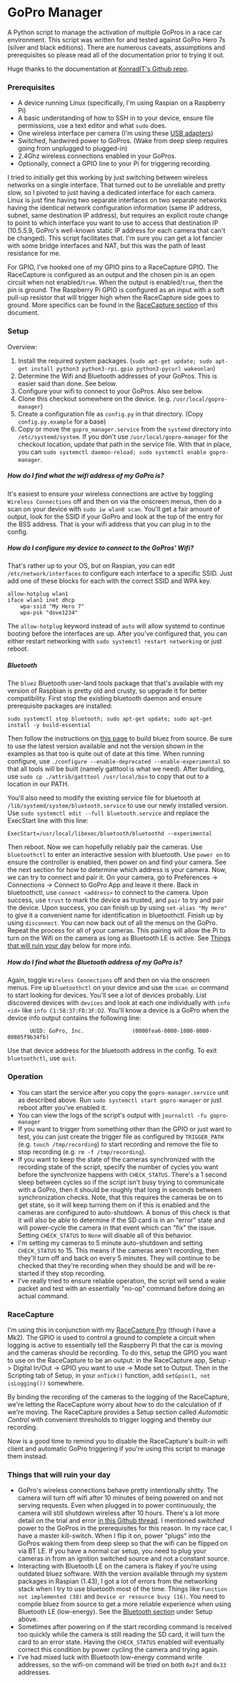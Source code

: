 # GoPro Manager

A Python script to manage the activation of multiple GoPros in a race car environment. This script was written for and tested against GoPro Hero 7s (silver and black editions). There are numerous caveats, assumptions and prerequisites so please read all of the documentation prior to trying it out.

Huge thanks to the documentation at [KonradIT's Github repo](https://github.com/KonradIT/goprowifihack).

### Prerequisites

- A device running Linux (specifically, I'm using Raspian on a Raspberry Pi)
- A basic understanding of how to SSH in to your device, ensure file permissions, use a text editor and what `sudo` does.
- One wireless interface per camera (I'm using these [USB adapters](https://www.amazon.com/gp/product/B00EQT0YK2))
- Switched, hardwired power to GoPros. (Wake from deep sleep requires going from unplugged to plugged-in)
- 2.4Ghz wireless connections enabled in your GoPros.
- Optionally, connect a GPIO line to your Pi for triggering recording.

I tried to initially get this working by just switching between wireless networks on a single interface. That turned out to be unreliable and pretty slow, so I pivoted to just having a dedicated interface for each camera. Linux is just fine having two separate interfaces on two separate networks having the identical network configuration information (same IP address, subnet, same destination IP address), but requires an explicit route change to point to which interface you want to use to access that destination IP (10.5.5.9, GoPro's well-known static IP address for each camera that can't be changed). This script facilitates that. I'm sure you can get a lot fancier with some bridge interfaces and NAT, but this was the path of least resistance for me.

For GPIO, I've hooked one of my GPIO pins to a RaceCapture GPIO. The RaceCapture is configured as an output and the chosen pin is an open circuit when not enabled/`true`. When the output is enabled/`true`, then the pin is ground. The Raspberry Pi GPIO is configured as an input with a soft pull-up resistor that will trigger high when the RaceCapture side goes to ground. More specifics can be found in the [RaceCapture section](#racecapture) of this document.

### Setup

Overview:

1. Install the required system packages. (`sudo apt-get update; sudo apt-get install python3 python3-rpi.gpio python3-pycurl wakeonlan`)
1. Determine the Wifi and Bluetooth addresses of your GoPros. This is easier said than done. See below.
1. Configure your wifi to connect to your GoPros. Also see below.
1. Clone this checkout somewhere on the device. (e.g. `/usr/local/gopro-manager`)
1. Create a configuration file as `config.py` in that directory. (Copy `config.py.example` for a base)
1. Copy or move the `gopro_manager.service` from the `systemd` directory into `/etc/systemd/system`. If you don't use `/usr/local/gopro-manager` for the checkout location, update that path in the service file. With that in place, you can `sudo systemctl daemon-reload; sudo systemctl enable gopro-manager`.

##### How do I find what the wifi address of my GoPro is?

It's easiest to ensure your wireless connections are active by toggling `Wireless Connections` off and then on via the onscreen menus, then do a scan on your device with `sudo iw wlan0 scan`. You'll get a fair amount of output, look for the SSID if your GoPro and look at the top of the entry for the BSS address. That is your wifi address that you can plug in to the config.

##### How do I configure my device to connect to the GoPros' Wifi?

That's rather up to your OS, but on Raspian, you can edit `/etc/network/interfaces` to configure each interface to a specific SSID. Just add one of these blocks for each with the correct SSID and WPA key.

```
allow-hotplug wlan1
iface wlan1 inet dhcp
	wpa-ssid "My Hero 7"
	wpa-psk "dove1234"
```

The `allow-hotplug` keyword instead of `auto` will allow systemd to continue booting before the interfaces are up. After you've configured that, you can either restart networking with `sudo systemctl restart networking` or just reboot.

##### Bluetooth

The `bluez` Bluetooth user-land tools package that that's available with my version of Raspbian is pretty old and crusty, so upgrade it for better compatibility. First stop the existing bluetooth daemon and ensure prerequisite packages are installed:

```
sudo systemctl stop bluetooth; sudo apt-get update; sudo apt-get install -y build-essential
```

Then follow the instructions on [this page](https://learn.adafruit.com/install-bluez-on-the-raspberry-pi/installation) to build bluez from source. Be sure to use the latest version available and not the version shown in the examples as that too is quite out of date at this time. When running configure, use `./configure --enable-deprecated --enable-experimental` so that all tools will be built (namely gatttool is what we need). After building, use `sudo cp ./attrib/gatttool /usr/local/bin` to copy that out to a location in our PATH.

You'll also need to modify the existing service file for bluetooth at `/lib/systemd/system/bluetooth.service` to use our newly installed version. Use `sudo systemctl edit --full bluetooth.service` and replace the ExecStart line with this line:

```
ExecStart=/usr/local/libexec/bluetooth/bluetoothd --experimental
```

Then reboot. Now we can hopefully reliably pair the cameras. Use `bluetoothctl` to enter an interactive session with bluetooth. Use `power on` to ensure the controller is enabled, then power on and find your camera. See the next section for how to determine which address is your camera. Now, we can try to connect and pair it. On your camera, go to Preferences -> Connections -> Connect to GoPro App and leave it there. Back in bluetoothctl, use `connect <address>` to connect to the camera. Upon success, use `trust` to mark the device as trusted, and `pair` to try and pair the device. Upon success, you can finish up by using `set-alias "My Hero"` to give it a convenient name for identification in bluetoothctl. Finish up by using `disconnect`. You can now back out of all the menus on the GoPro. Repeat the process for all of your cameras. This pairing will allow the Pi to turn on the Wifi on the camera as long as Bluetooth LE is active. See [Things that will ruin your day](#things-that-will-ruin-your-day) below for more info.

##### How do I find what the Bluetooth address of my GoPro is?

Again, toggle `Wireless Connections` off and then on via the onscreen menus. Fire up `bluetoothctl` on your device and use the `scan on` command to start looking for devices. You'll see a lot of devices probably. List discovered devices with `devices` and look at each one individually with `info <id>` like `info C1:58:37:FD:3F:D2`. You'll know a device is a GoPro when the device info output contains the following line:

```
       UUID: GoPro, Inc.               (0000fea6-0000-1000-8000-00805f9b34fb)
```

Use that device address for the bluetooth address in the config. To exit `bluetoothctl`, use `quit`.

### Operation

- You can start the service after you copy the `gopro-manager.service` unit as described above. Run `sudo systemctl start gopro-manager` or just reboot after you've enabled it.
- You can view the logs of the script's output with `journalctl -fu gopro-manager`
- If you want to trigger from something other than the GPIO or just want to test, you can just create the trigger file as configured by `TRIGGER_PATH` (e.g. `touch /tmp/recording`) to start recording and remove the file to stop recording (e.g. `rm -f /tmp/recording`).
- If you want to keep the state of the cameras synchronized with the recording state of the script, specify the number of cycles you want before the synchronize happens with `CHECK_STATUS`. There's a 1 second sleep between cycles so if the script isn't busy trying to communicate with a GoPro, then it should be roughly that long in seconds between synchronization checks. Note, that this requires the cameras be on to get state, so it will keep turning them on if this is enabled and the cameras are configured to auto-shutdown. A bonus of this check is that it will also be able to determine if the SD card is in an "error" state and will power-cycle the camera in that event which can "fix" the issue. Setting `CHECK_STATUS` to `None` will disable all of this behavior.
- I'm setting my cameras to 5 minute auto-shutdown and setting `CHECK_STATUS` to 15. This means if the cameras aren't recording, then they'll turn off and back on every 5 minutes. They will continue to be checked that they're recording when they should be and will be re-started if they stop recording.
- I've really tried to ensure reliable operation, the script will send a wake packet and test with an essentially "no-op" command before doing an actual command.

### RaceCapture

I'm using this in conjunction with my [RaceCapture Pro](https://wiki.autosportlabs.com/RaceCapture-Pro_MK3) (though I have a Mk2). The GPIO is used to control a ground to complete a circuit when logging is active to essentially tell the Raspberry Pi that the car is moving and the cameras should be recording. To do this, setup the GPIO you want to use on the RaceCapture to be an output: in the RaceCapture app, Setup -> Digital In/Out -> GPIO you want to use -> Mode set to Output. Then in the Scripting tab of Setup, in your `onTick()` function, add `setGpio(1, not isLogging())` somewhere.

By binding the recording of the cameras to the logging of the RaceCapture, we're letting the RaceCapture worry about how to do the calculation of if we're moving. The RaceCapture provides a Setup section called *Automatic Control* with convenient thresholds to trigger logging and thereby our recording.

Now is a good time to remind you to disable the RaceCapture's built-in wifi client and automatic GoPro triggering if you're using this script to manage them instead.

### Things that will ruin your day

- GoPro's wireless connections behave pretty intentionally shitty. The camera will turn off wifi after 10 minutes of being powered on and not serving requests. Even when plugged in to power continuously, the camera will still shutdown wireless after 10 hours. There's a lot more detail on the trial and error [in this Github thread](https://github.com/KonradIT/goprowifihack/issues/101#issuecomment-493446712). I mentioned *switched* power to the GoPros in the prerequisites for this reason. In my race car, I have a master kill-switch. When I flip it on, power "plugs" into the GoPros waking them from deep sleep so that the wifi can be flipped on via BT LE. If you have a normal car setup, you need to plug your cameras in from an ignition switched source and not a constant source.
- Interacting with Bluetooth LE on the camera is flakey if you're using outdated bluez software. With the version available through my system packages in Raspian (1.43), I got a lot of errors from the networking stack when I try to use bluetooth most of the time. Things like `Function not implemented (38)` and `Device or resource busy (16)`. You need to compile bluez from source to get a more reliable experience when using Bluetooth LE (low-energy). See the [Bluetooth section](#bluetooth) under Setup above.
- Sometimes after powering on if the start recording command is received too quickly while the camera is still reading the SD card, it will turn the card to an error state. Having the `CHECK_STATUS` enabled will eventually correct this condition by power cycling the camera and trying again.
- I've had mixed luck with Bluetooth low-energy command write addresses, so the wifi-on command will be tried on both `0x2f` and `0x33` addresses.
